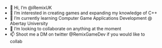 - 👋 Hi, I’m @iRemixUK
- 👀 I’m interested in creating games and expanding my knowledge of C++ 
- 🌱 I’m currently learning Computer Game Applications Development @ Abertay University
- 💞️ I’m looking to collaborate on anything at the moment
- 📫 Shoot me a DM on twitter @RemixGameDev if you would like to collab

<!---
iRemixUK/iRemixUK is a ✨ special ✨ repository because its `README.md` (this file) appears on your GitHub profile.
You can click the Preview link to take a look at your changes.
--->
